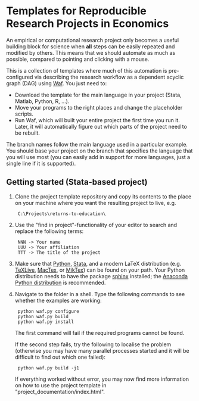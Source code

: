 Templates for Reproducible Research Projects in Economics
===========================================================

An empirical or computational research project only becomes a useful building block for science when **all** steps can be easily repeated and modified by others. This means that we should automate as much as possible, compared to pointing and clicking with a mouse.

This is a collection of templates where much of this automation is pre-configured via describing the research workflow as a dependent acyclic graph (DAG) using [Waf](https://code.google.com/p/waf/). You just need to:

* Download the template for the main language in your project (Stata, Matlab, Python, R, ...).
* Move your programs to the right places and change the placeholder scripts.
* Run Waf, which will built your entire project the first time you run it. Later, it will automatically figure out which parts of the project need to be rebuilt.

The branch names follow the main language used in a particular example. You should base your project on the branch that specifies the language that you will use most (you can easily add in support for more languages, just a single line if it is supported).


Getting started (Stata-based project)
---------------------------------------------

1. Clone the project template repository and copy its contents to the place on your machine where you want the resulting project to live, e.g.

        C:\Projects\returns-to-education\

2. Use the "find in project"-functionality of your editor to search and replace the following terms:

        NNN -> Your name
        UUU -> Your affiliation
        TTT -> The title of the project

3. Make sure that [Python](http://python.org/), [Stata](http://www.stata.com/), and a modern LaTeX distribution (e.g. [TeXLive](www.tug.org/texlive/), [MacTex](http://tug.org/mactex/), or [MikTex](http://miktex.org/)) can be found on your path. Your Python distribution needs to have the package [sphinx](http://sphinx-doc.org/) installed; the [Anaconda Python distribution](https://store.continuum.io/cshop/anaconda/) is recommended.


4. Navigate to the folder in a shell. Type the following commands to see whether the examples are working:

        python waf.py configure
        python waf.py build
        python waf.py install

   The first command will fail if the required programs cannot be found. 

   If the second step fails, try the following to localise the problem (otherwise you may have many parallel processes started and it will be difficult to find out which one failed):

        python waf.py build -j1

    If everything worked without error, you may now find more information on how to use the project template in "project_documentation/index.html".


